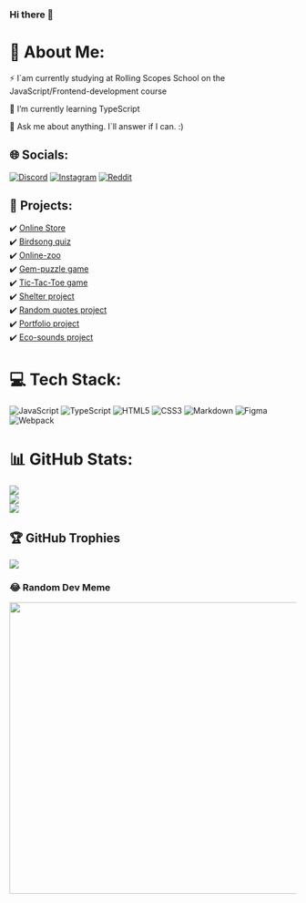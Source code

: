 ### Hi there 👋

# 💫 About Me:
 ⚡ I`am currently studying at Rolling Scopes School on the JavaScript/Frontend-development course<br/>
 
 🌱 I’m currently learning TypeScript<br/>
 
 💬 Ask me about anything. I`ll answer if I can. :)<br/>
 


## 🌐 Socials:
[![Discord](https://img.shields.io/badge/Discord-%237289DA.svg?logo=discord&logoColor=white)](htttps://discord.gg/ranynighty#0973) [![Instagram](https://img.shields.io/badge/Instagram-%23E4405F.svg?logo=Instagram&logoColor=white)](https://instagram.com/ranynigth) [![Reddit](https://img.shields.io/badge/Reddit-%23FF4500.svg?logo=Reddit&logoColor=white)](https://reddit.com/user/ranynighty) 
## 📄 Projects:
✔️ [Online Store](https://ranynight.github.io/online-store/#main/)<br/>
✔️ [Birdsong quiz](https://rolling-scopes-school.github.io/ranynight-JSFE2022Q3/songbird/birdsong.html)<br/>
✔️ [Online-zoo](https://rolling-scopes-school.github.io/ranynight-JSFE2022Q3/online-zoo/main/)<br/>
✔️ [Gem-puzzle game](https://rolling-scopes-school.github.io/ranynight-JSFE2022Q3/gem-puzzle/)<br/>
✔️ [Tic-Tac-Toe game](https://rolling-scopes-school.github.io/ranynight-JSFEPRESCHOOL/krestiki/)<br/>
✔️ [Shelter project](https://rolling-scopes-school.github.io/ranynight-JSFE2022Q1/shelter/main/)<br/>
✔️ [Random quotes project](https://rolling-scopes-school.github.io/ranynight-JSFEPRESCHOOL/random-jokes/)<br/>
✔️ [Portfolio project](https://rolling-scopes-school.github.io/ranynight-JSFEPRESCHOOL/portfolio)<br/>
✔️ [Eco-sounds project](https://rolling-scopes-school.github.io/ranynight-JSFEPRESCHOOL/eco-sounds/) <br/>

# 💻 Tech Stack:
![JavaScript](https://img.shields.io/badge/javascript-%23323330.svg?style=for-the-badge&logo=javascript&logoColor=%23F7DF1E) ![TypeScript](https://img.shields.io/badge/typescript-%23007ACC.svg?style=for-the-badge&logo=typescript&logoColor=white) ![HTML5](https://img.shields.io/badge/html5-%23E34F26.svg?style=for-the-badge&logo=html5&logoColor=white) ![CSS3](https://img.shields.io/badge/css3-%231572B6.svg?style=for-the-badge&logo=css3&logoColor=white) ![Markdown](https://img.shields.io/badge/markdown-%23000000.svg?style=for-the-badge&logo=markdown&logoColor=white) 	![Figma](https://img.shields.io/badge/figma-%23F24E1E.svg?style=for-the-badge&logo=figma&logoColor=white) ![Webpack](https://img.shields.io/badge/webpack-%238DD6F9.svg?style=for-the-badge&logo=webpack&logoColor=black)

# 📊 GitHub Stats:
![](https://github-readme-stats.vercel.app/api?username=raNYnight&theme=react&hide_border=false&include_all_commits=true&count_private=true)<br/>
![](https://github-readme-streak-stats.herokuapp.com/?user=raNYnight&theme=react&hide_border=false)<br/>
![](https://github-readme-stats.vercel.app/api/top-langs/?username=raNYnight&theme=react&hide_border=false&include_all_commits=true&count_private=true&layout=compact)

## 🏆 GitHub Trophies
![](https://github-profile-trophy.vercel.app/?username=raNYnight&theme=chalk&no-frame=false&no-bg=true&margin-w=4)

### 😂 Random Dev Meme
<img src="https://random-memer.herokuapp.com/" width="512px"/>




